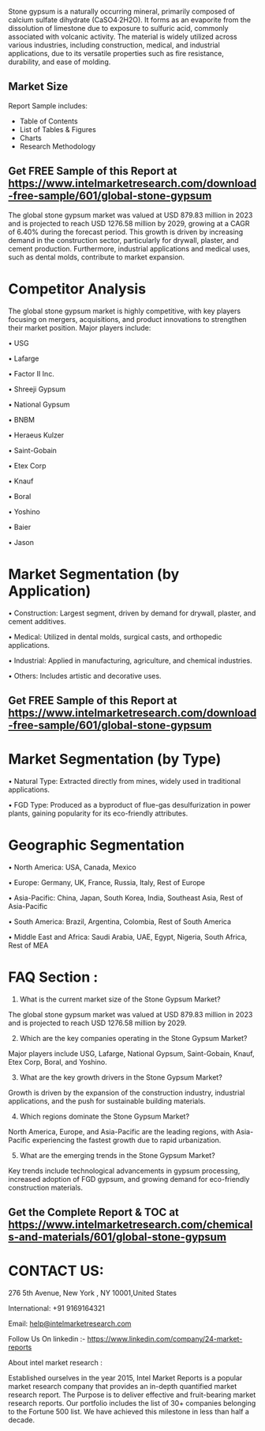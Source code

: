 Stone gypsum is a naturally occurring mineral, primarily composed of calcium sulfate dihydrate (CaSO4·2H2O). It forms as an evaporite from the dissolution of limestone due to exposure to sulfuric acid, commonly associated with volcanic activity. The material is widely utilized across various industries, including construction, medical, and industrial applications, due to its versatile properties such as fire resistance, durability, and ease of molding.

Market Size
-
Report Sample includes:
- Table of Contents
- List of Tables & Figures
- Charts
- Research Methodology


Get FREE Sample of this Report at https://www.intelmarketresearch.com/download-free-sample/601/global-stone-gypsum
-
The global stone gypsum market was valued at USD 879.83 million in 2023 and is projected to reach USD 1276.58 million by 2029, growing at a CAGR of 6.40% during the forecast period. This growth is driven by increasing demand in the construction sector, particularly for drywall, plaster, and cement production. Furthermore, industrial applications and medical uses, such as dental molds, contribute to market expansion.

 

Competitor Analysis
=
The global stone gypsum market is highly competitive, with key players focusing on mergers, acquisitions, and product innovations to strengthen their market position. Major players include:

•	USG

•	Lafarge

•	Factor II Inc.

•	Shreeji Gypsum

•	National Gypsum

•	BNBM


•	Heraeus Kulzer

•	Saint-Gobain

•	Etex Corp

•	Knauf

•	Boral

•	Yoshino

•	Baier

•	Jason


Market Segmentation (by Application)
=
•	Construction: Largest segment, driven by demand for drywall, plaster, and cement additives.

•	Medical: Utilized in dental molds, surgical casts, and orthopedic applications.

•	Industrial: Applied in manufacturing, agriculture, and chemical industries.

•	Others: Includes artistic and decorative uses.

Get FREE Sample of this Report at https://www.intelmarketresearch.com/download-free-sample/601/global-stone-gypsum
-


Market Segmentation (by Type)
=

•	Natural Type: Extracted directly from mines, widely used in traditional applications.

•	FGD Type: Produced as a byproduct of flue-gas desulfurization in power plants, gaining popularity for its eco-friendly attributes.


Geographic Segmentation
=
•	North America: USA, Canada, Mexico

•	Europe: Germany, UK, France, Russia, Italy, Rest of Europe

•	Asia-Pacific: China, Japan, South Korea, India, Southeast Asia, Rest of Asia-Pacific

•	South America: Brazil, Argentina, Colombia, Rest of South America

•	Middle East and Africa: Saudi Arabia, UAE, Egypt, Nigeria, South Africa, Rest of MEA

FAQ Section : 
=
1. What is the current market size of the Stone Gypsum Market?

The global stone gypsum market was valued at USD 879.83 million in 2023 and is projected to reach USD 1276.58 million by 2029.

2. Which are the key companies operating in the Stone Gypsum Market?

Major players include USG, Lafarge, National Gypsum, Saint-Gobain, Knauf, Etex Corp, Boral, and Yoshino.

3. What are the key growth drivers in the Stone Gypsum Market?

Growth is driven by the expansion of the construction industry, industrial applications, and the push for sustainable building materials.

4. Which regions dominate the Stone Gypsum Market?

North America, Europe, and Asia-Pacific are the leading regions, with Asia-Pacific experiencing the fastest growth due to rapid urbanization.

5. What are the emerging trends in the Stone Gypsum Market?

Key trends include technological advancements in gypsum processing, increased adoption of FGD gypsum, and growing demand for eco-friendly construction materials.


Get the Complete Report & TOC at https://www.intelmarketresearch.com/chemicals-and-materials/601/global-stone-gypsum
-
CONTACT US:
=
276 5th Avenue, New York , NY 10001,United States


International: +91 9169164321

Email: help@intelmarketresearch.com

Follow Us On linkedin :- https://www.linkedin.com/company/24-market-reports

About intel market research :

Established ourselves in the year 2015, Intel Market Reports is a popular market research company that provides an in-depth quantified market research report. The Purpose is to deliver effective and fruit-bearing market research reports. Our portfolio includes the list of 30+ companies belonging to the Fortune 500 list. We have achieved this milestone in less than half a decade.

